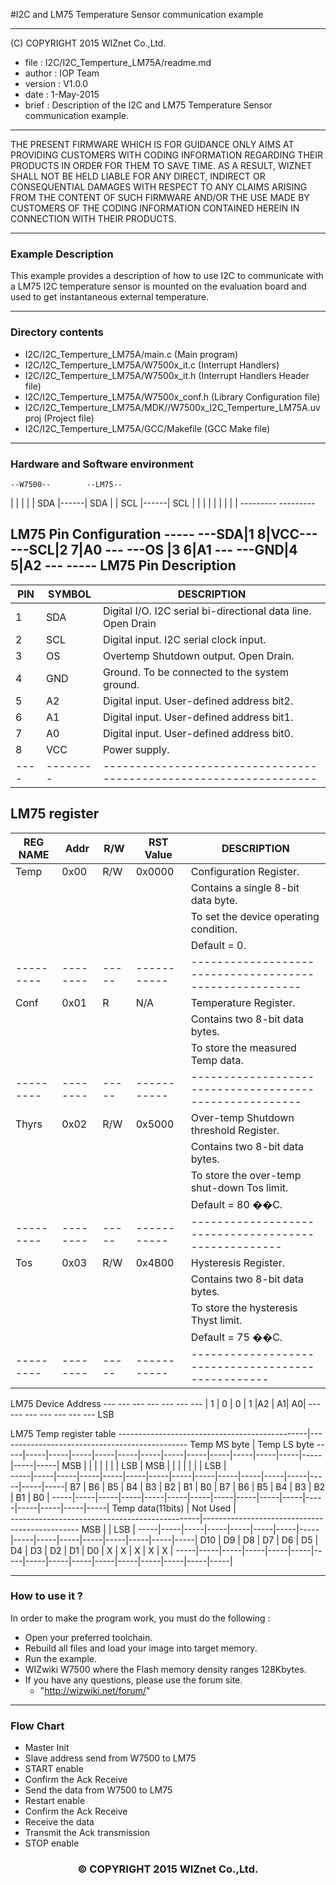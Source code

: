 #I2C and LM75 Temperature Sensor communication example
******************************************************************************
(C) COPYRIGHT 2015 WIZnet Co.,Ltd.

  * file    : I2C/I2C_Temperture_LM75A/readme.md 
  * author  : IOP Team
  * version : V1.0.0
  * date    : 1-May-2015
  * brief   :  Description of the I2C and LM75 Temperature Sensor communication example.

******************************************************************************

THE PRESENT FIRMWARE WHICH IS FOR GUIDANCE ONLY AIMS AT PROVIDING CUSTOMERS WITH CODING INFORMATION REGARDING THEIR PRODUCTS IN ORDER FOR THEM TO SAVE TIME. AS A RESULT, WIZNET SHALL NOT BE HELD LIABLE FOR ANY DIRECT, INDIRECT OR CONSEQUENTIAL DAMAGES WITH RESPECT TO ANY CLAIMS ARISING FROM THE CONTENT OF SUCH FIRMWARE AND/OR THE USE MADE BY CUSTOMERS OF THE CODING INFORMATION CONTAINED HEREIN IN CONNECTION WITH THEIR PRODUCTS.

******************************************************************************

### Example Description

This example provides a description of how to use I2C to communicate with a
LM75 I2C temperature sensor is mounted on the evaluation board and used to get
instantaneous external temperature.

______________________________________________________________________________
### Directory contents

  - I2C/I2C_Temperture_LM75A/main.c                            					(Main program)
  - I2C/I2C_Temperture_LM75A/W7500x_it.c                       					(Interrupt Handlers)
  - I2C/I2C_Temperture_LM75A/W7500x_it.h                     				  	(Interrupt Handlers Header file)
  - I2C/I2C_Temperture_LM75A/W7500x_conf.h                     					(Library Configuration file)
  - I2C/I2C_Temperture_LM75A/MDK//W7500x_I2C_Temperture_LM75A.uvproj         	(Project file)
  - I2C/I2C_Temperture_LM75A/GCC/Makefile                      					(GCC Make file)
______________________________________________________________________________

### Hardware and Software environment 

    --W7500--        --LM75--
   |         |      |        |
   |     SDA |------| SDA    |
   |     SCL |------| SCL    |
   |         |      |        |
   |         |      |        |
    ---------       ---------



LM75 Pin Configuration
       -----
---SDA|1   8|VCC---
---SCL|2   7|A0 ---
---OS |3   6|A1 ---
---GND|4   5|A2 ---
       -----
LM75 Pin Description
-------------------------------------------------------------------------------
PIN | SYMBOL | DESCRIPTION
----|--------|------------------------------------------------------------------
 1  | SDA    | Digital I/O. I2C serial bi-directional data line. Open Drain
 2  | SCL    | Digital input. I2C serial clock input.
 3  | OS     | Overtemp Shutdown output. Open Drain.
 4  | GND    | Ground. To be connected to the system ground.
 5  | A2     | Digital input. User-defined address bit2.
 6  | A1     | Digital input. User-defined address bit1.
 7  | A0     | Digital input. User-defined address bit0.
 8  | VCC    | Power supply.
----|--------|------------------------------------------------------------------

LM75 register 
------------------------------------------------------------------------------------------
REG NAME | Addr   | R/W | RST Value |DESCRIPTION
---------|--------|-----|-----------|--------------------------------------------------
Temp     | 0x00   | R/W |   0x0000  |   Configuration Register.
         |        |     |           |   Contains a single 8-bit data byte. 
         |        |     |           |   To set the device operating condition.
         |        |     |           |   Default = 0.
---------|--------|-----|-----------|-------------------------------------------------------
Conf     | 0x01   | R   |    N/A    |   Temperature Register.
         |        |     |           |   Contains two 8-bit data bytes. 
         |        |     |           |   To store the measured Temp data.
---------|--------|-----|-----------|-------------------------------------------------------
Thyrs    | 0x02   | R/W |   0x5000  |   Over-temp Shutdown threshold Register.
         |        |     |           |   Contains two 8-bit data bytes. 
         |        |     |           |   To store the over-temp shut-down Tos limit.
         |        |     |           |   Default = 80 ��C.
---------|--------|-----|-----------|----------------------------------------------------
Tos      | 0x03   | R/W |   0x4B00  |   Hysteresis Register.
         |        |     |           |   Contains two 8-bit data bytes. 
         |        |     |           |   To store the hysteresis Thyst limit.
         |        |     |           |   Default = 75 ��C.
---------|--------|-----|-----------|--------------------------------------------------

LM75 Device Address
         --- --- --- --- --- --- --- 
        | 1 | 0 | 0 | 1 |A2 | A1| A0|
         --- --- --- --- --- --- --- 
                                  LSB

LM75 Temp register table
-----------------------------------------------|-----------------------------------------------
              Temp MS byte                     |                    Temp LS byte
-----|-----|-----|-----|-----|-----|-----|-----|-----|-----|-----|-----|-----|-----|-----|-----|
 MSB |     |     |     |     |     |     | LSB | MSB |     |     |     |     |     |     | LSB |            
-----|-----|-----|-----|-----|-----|-----|-----|-----|-----|-----|-----|-----|-----|-----|-----|
  B7 |  B6 |  B5 |  B4 |  B3 |  B2 |  B1 |  B0 |  B7 |  B6 |  B5 |  B4 |  B3 |  B2 |  B1 |  B0 |
-----|-----|-----|-----|-----|-----|-----|-----|-----|-----|-----|-----|-----|-----|-----|-----|
                         Temp data(11bits)                       |        Not  Used            |            
-----------------------------------------------|----------------------------------------------- 
 MSB |                                                     | LSB |
-----|-----|-----|-----|-----|-----|-----|-----|-----|-----|-----|-----|-----|-----|-----|-----|
 D10 |  D9 |  D8 |  D7 |  D6 |  D5 |  D4 |  D3 |  D2 |  D1 |  D0 |  X  |  X  |  X  |  X  |  X  |
-----|-----|-----|-----|-----|-----|-----|-----|-----|-----|-----|-----|-----|-----|-----|-----|


______________________________________________________________________________

### How to use it ? 
In order to make the program work, you must do the following :

 - Open your preferred toolchain.
 - Rebuild all files and load your image into target memory.
 - Run the example.
 - WIZwiki W7500 where the Flash memory density ranges 128Kbytes.
 - If you have any questions, please use the forum site.
   - "http://wizwiki.net/forum/"
______________________________________________________________________________

### Flow Chart
 - Master Init
 - Slave address send from W7500 to LM75
 - START enable
 - Confirm the Ack Receive
 - Send the data from W7500 to LM75
 - Restart enable
 - Confirm the Ack Receive
 - Receive the data
 - Transmit the Ack transmission
 - STOP enable


<h3><center>&copy; COPYRIGHT 2015 WIZnet Co.,Ltd.</center></h3>